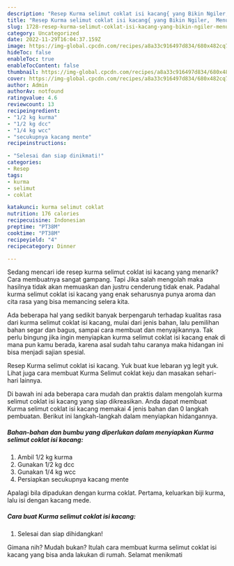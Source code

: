 ```yaml
---
description: "Resep Kurma selimut coklat isi kacang{ yang Bikin Ngiler,  Menu Buat lebaran"
title: "Resep Kurma selimut coklat isi kacang{ yang Bikin Ngiler,  Menu Buat lebaran"
slug: 1728-resep-kurma-selimut-coklat-isi-kacang-yang-bikin-ngiler-menu-buat-lebaran
category: Uncategorized
date: 2022-11-29T16:04:37.159Z
image: https://img-global.cpcdn.com/recipes/a8a33c916497d834/680x482cq70/kurma-selimut-coklat-isi-kacang-foto-resep-utama.jpg
hideToc: false
enableToc: true
enableTocContent: false
thumbnail: https://img-global.cpcdn.com/recipes/a8a33c916497d834/680x482cq70/kurma-selimut-coklat-isi-kacang-foto-resep-utama.jpg
cover: https://img-global.cpcdn.com/recipes/a8a33c916497d834/680x482cq70/kurma-selimut-coklat-isi-kacang-foto-resep-utama.jpg
author: Admin
authorAv: notfound
ratingvalue: 4.6
reviewcount: 13
recipeingredient:
- "1/2 kg kurma"
- "1/2 kg dcc"
- "1/4 kg wcc"
- "secukupnya kacang mente"
recipeinstructions:

- "Selesai dan siap dinikmati!"
categories:
- Resep
tags:
- kurma
- selimut
- coklat

katakunci: kurma selimut coklat 
nutrition: 176 calories
recipecuisine: Indonesian
preptime: "PT38M"
cooktime: "PT38M"
recipeyield: "4"
recipecategory: Dinner

---
```



Sedang mencari ide resep kurma selimut coklat isi kacang yang menarik? Cara membuatnya sangat gampang. Tapi Jika salah mengolah maka hasilnya tidak akan memuaskan dan justru cenderung tidak enak. Padahal kurma selimut coklat isi kacang yang enak seharusnya punya aroma dan cita rasa yang bisa memancing selera kita.


Ada beberapa hal yang sedikit banyak berpengaruh terhadap kualitas rasa dari kurma selimut coklat isi kacang, mulai dari jenis bahan, lalu pemilihan bahan segar dan bagus, sampai cara membuat dan menyajikannya. Tak perlu bingung jika ingin menyiapkan kurma selimut coklat isi kacang enak di mana pun kamu berada, karena asal sudah tahu caranya maka hidangan ini bisa menjadi sajian spesial.

Resep Kurma selimut coklat isi kacang. Yuk buat kue lebaran yg legit yuk. Lihat juga cara membuat Kurma Selimut coklat keju dan masakan sehari-hari lainnya.


Di bawah ini ada beberapa cara mudah dan praktis dalam mengolah kurma selimut coklat isi kacang yang siap dikreasikan. Anda dapat membuat Kurma selimut coklat isi kacang memakai 4 jenis bahan dan 0 langkah pembuatan. Berikut ini langkah-langkah dalam menyiapkan hidangannya.

<!--inarticleads1-->

##### Bahan-bahan dan bumbu yang diperlukan dalam menyiapkan Kurma selimut coklat isi kacang:

1. Ambil 1/2 kg kurma
1. Gunakan 1/2 kg dcc
1. Gunakan 1/4 kg wcc
1. Persiapkan secukupnya kacang mente


Apalagi bila dipadukan dengan kurma coklat. Pertama, keluarkan biji kurma, lalu isi dengan kacang mede. 

<!--inarticleads2-->

##### Cara buat Kurma selimut coklat isi kacang:


1. Selesai dan siap dihidangkan!



Gimana nih? Mudah bukan? Itulah cara membuat kurma selimut coklat isi kacang yang bisa anda lakukan di rumah. Selamat menikmati
